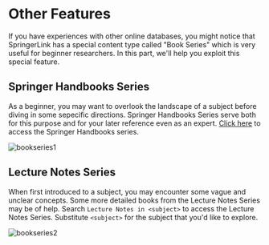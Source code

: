 # Other Features
If you have experiences with other online databases, you might notice that SpringerLink has a special content type called "Book Series" which is very useful for beginner researchers. In this part, we'll help you exploit this special feature.

## Springer Handbooks Series
As a beginner, you may want to overlook the landscape of a subject before diving in some sepecific directions. Springer Handbooks Series serve both for this purpose and for your later reference even as an expert. [Click here](https://www.springer.com/series/15558) to access the Springer Handbooks series.

![bookseries1](\_media\bookserie1.png 'Springer Handbooks Series')

## Lecture Notes Series
When first introduced to a subject, you may encounter some vague and unclear concepts. Some more detailed books from the Lecture Notes Series may be of help. Search `Lecture Notes in <subject>` to access the Lecture Notes Series. Substitute `<subject>` for the subject that you'd like to explore.

![bookseries2](\_media\bookserie2.png 'Example: Lecture Notes in Physics')